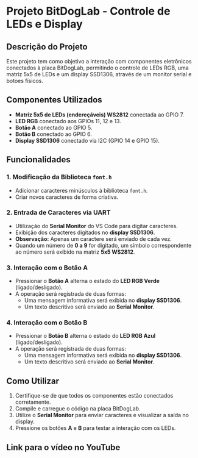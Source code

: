 # Projeto BitDogLab - Controle de LEDs e Display

## Descrição do Projeto
Este projeto tem como objetivo a interação com componentes eletrônicos conectados à placa BitDogLab, permitindo o controle de LEDs RGB, uma matriz 5x5 de LEDs e um display SSD1306, através de um monitor serial e botoes físicos.

## Componentes Utilizados
- **Matriz 5x5 de LEDs (endereçáveis) WS2812** conectada ao GPIO 7.
- **LED RGB** conectado aos GPIOs 11, 12 e 13.
- **Botão A** conectado ao GPIO 5.
- **Botão B** conectado ao GPIO 6.
- **Display SSD1306** conectado via I2C (GPIO 14 e GPIO 15).

## Funcionalidades
### 1. Modificação da Biblioteca `font.h`
- Adicionar caracteres minúsculos à biblioteca `font.h`.
- Criar novos caracteres de forma criativa.

### 2. Entrada de Caracteres via UART
- Utilização do **Serial Monitor** do VS Code para digitar caracteres.
- Exibição dos caracteres digitados no **display SSD1306**.
- **Observação:** Apenas um caractere será enviado de cada vez.
- Quando um número de **0 a 9** for digitado, um símbolo correspondente ao número será exibido na matriz **5x5 WS2812**.

### 3. Interação com o Botão A
- Pressionar o **Botão A** alterna o estado do **LED RGB Verde** (ligado/desligado).
- A operação será registrada de duas formas:
  - Uma mensagem informativa será exibida no **display SSD1306**.
  - Um texto descritivo será enviado ao **Serial Monitor**.

### 4. Interação com o Botão B
- Pressionar o **Botão B** alterna o estado do **LED RGB Azul** (ligado/desligado).
- A operação será registrada de duas formas:
  - Uma mensagem informativa será exibida no **display SSD1306**.
  - Um texto descritivo será enviado ao **Serial Monitor**.

## Como Utilizar
1. Certifique-se de que todos os componentes estão conectados corretamente.
2. Compile e carregue o código na placa BitDogLab.
3. Utilize o **Serial Monitor** para enviar caracteres e visualizar a saída no display.
4. Pressione os botões **A** e **B** para testar a interação com os LEDs.

## Link para o vídeo no YouTube

